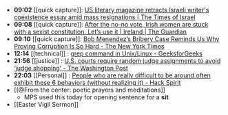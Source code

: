 - **09:02** [[quick capture]]:  [US literary magazine retracts Israeli writer's coexistence essay amid mass resignations | The Times of Israel](https://www.timesofisrael.com/us-literary-magazine-retracts-israeli-writers-coexistence-essay-amid-mass-resignations/)
- **09:08** [[quick capture]]:  [After the no-no vote, Irish women are stuck with a sexist constitution. Let’s use it | Ireland | The Guardian](https://www.theguardian.com/world/commentisfree/2024/mar/12/no-no-referendum-ireland-constitution-women)
- **09:10** [[quick capture]]:  [Bob Menendez’s Bribery Case Reminds Us Why Proving Corruption Is So Hard - The New York Times](https://www.nytimes.com/2024/03/12/briefing/bob-menendez-bribery-case.html)
- **12:14** [[technical]] :  [grep command in Unix/Linux - GeeksforGeeks](https://www.geeksforgeeks.org/grep-command-in-unixlinux/)
- **21:56** [[justice]] : [U.S. courts require random judge assignments to avoid ‘judge shopping’ - The Washington Post](https://www.washingtonpost.com/politics/2024/03/12/judge-shopping-random-federal-courts/ "U.S. courts require random judge assignments to avoid ‘judge shopping’ - The Washington Post")
- **22:03** [[Personal]] : [People who are really difficult to be around often exhibit these 6 behaviors (without realizing it) - Hack Spirit](https://hackspirit.com/people-who-are-difficult-to-be-around-often-exhibit-these-behaviors-without-realizing-it/ "People who are really difficult to be around often exhibit these 6 behaviors (without realizing it) - Hack Spirit")
- [[@From the center: poetic prayers and meditations]]
	- MPS used this today for opening sentence for a **sit**
- [[Easter Vigil Sermon]]